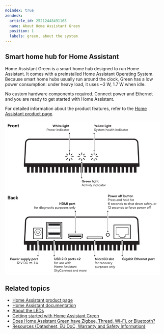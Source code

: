 ```yaml
---
noindex: true
zendesk:
  article_id: 25212448491165
  name: About Home Assistant Green
  position: 1
  labels: green, about the system
---
```


## Smart home hub for Home Assistant

Home Assistant Green is a smart home hub designed to run Home Assistant. It comes with a preinstalled Home Assistant Operating System. Because smart home hubs usually run around the clock, Green has a low power consumption: under heavy load, it uses ~3&nbsp;W, 1.7&nbsp;W when idle.

No custom hardware components required. Connect power and Ethernet and you are ready to get started with Home Assistant.

For detailed information about the product features, refer to the [Home Assistant product page](https://www.home-assistant.io/green/).

![Image showing the Green interfaces](/static/img/green/green_system-overview.png)

## Related topics

- [Home Assistant product page](https://www.home-assistant.io/green/)
- [Home Assistant documentation](https://www.home-assistant.io/)
- [About the LEDs](/hc/en-us/articles/25210352599197)
- [Getting started with Home Assistant Green](/hc/en-us/articles/24737667232413)
- [Does Home Assistant Green have Zigbee, Thread, Wi-Fi, or Bluetooth?](/hc/en-us/articles/25143653817501)
- [Resources (Datasheet, EU DoC, Warranty and Safety Information)](/sections/24979866957981/)
